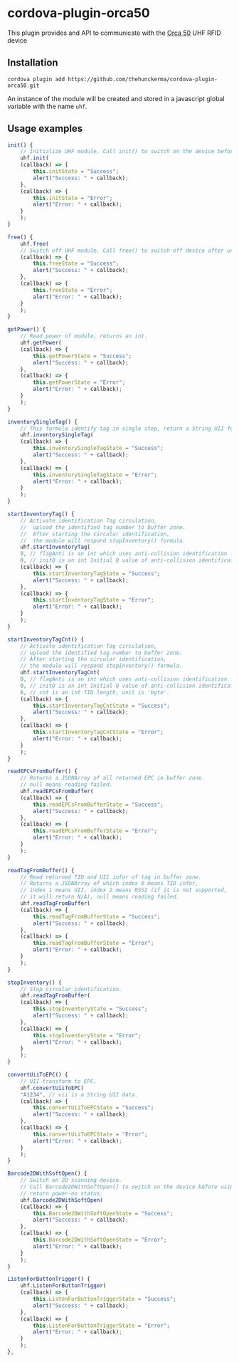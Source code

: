 <!--
# license: Licensed to the Apache Software Foundation (ASF) under one
#         or more contributor license agreements.  See the NOTICE file
#         distributed with this work for additional information
#         regarding copyright ownership.  The ASF licenses this file
#         to you under the Apache License, Version 2.0 (the
#         "License"); you may not use this file except in compliance
#         with the License.  You may obtain a copy of the License at
#
#           http://www.apache.org/licenses/LICENSE-2.0
#
#         Unless required by applicable law or agreed to in writing,
#         software distributed under the License is distributed on an
#         "AS IS" BASIS, WITHOUT WARRANTIES OR CONDITIONS OF ANY
#         KIND, either express or implied.  See the License for the
#         specific language governing permissions and limitations
#         under the License.
-->

# cordova-plugin-orca50

This plugin provides and API to communicate with the [Orca 50](http://www.rodinbell.com/en/ProductDetail.html?ID=12423) UHF RFID device

## Installation

```
cordova plugin add https://github.com/thehunckerma/cordova-plugin-orca50.git
```

An instance of the module will be created and stored in a javascript global variable with the name `uhf`.

## Usage examples

```js
init() {
    // Initialize UHF module. Call init() to switch on the device before operating the device.
    uhf.init(
    (callback) => {
        this.initState = "Success";
        alert("Success: " + callback);
    },
    (callback) => {
        this.initState = "Error";
        alert("Error: " + callback);
    }
    );
}

free() {
    uhf.free(
    // Switch off UHF module. Call free() to switch off device after using.
    (callback) => {
        this.freeState = "Success";
        alert("Success: " + callback);
    },
    (callback) => {
        this.freeState = "Error";
        alert("Error: " + callback);
    }
    );
}

getPower() {
    // Read power of module, returns an int.
    uhf.getPower(
    (callback) => {
        this.getPowerState = "Success";
        alert("Success: " + callback);
    },
    (callback) => {
        this.getPowerState = "Error";
        alert("Error: " + callback);
    }
    );
}

inventorySingleTag() {
    // This formula identify tag in single step, return a String UII for only one time.
    uhf.inventorySingleTag(
    (callback) => {
        this.inventorySingleTagState = "Success";
        alert("Success: " + callback);
    },
    (callback) => {
        this.inventorySingleTagState = "Error";
        alert("Error: " + callback);
    }
    );
}

startInventoryTag() {
    // Activate identification Tag circulation,
    //  upload the identified tag number to buffer zone.
    //  After starting the circular identification,
    //  the module will respond stopInventory() formula.
    uhf.startInventoryTag(
    0, // flagAnti is an int which uses anti-collision identification function or not，default 0.
    0, // initQ is an int Initial Q value of anti-collision identification process, it will be valid if flagAnti is 1.
    (callback) => {
        this.startInventoryTagState = "Success";
        alert("Success: " + callback);
    },
    (callback) => {
        this.startInventoryTagState = "Error";
        alert("Error: " + callback);
    }
    );
}

startInventoryTagCnt() {
    // Activate identification Tag circulation,
    // upload the identified tag number to buffer zone.
    // After starting the circular identification,
    // the module will respond stopInventory() formula.
    uhf.startInventoryTagCnt(
    0, // flagAnti is an int which uses anti-collision identification function or not，default 0.
    0, // initQ is an int Initial Q value of anti-collision identification process, it will be valid if flagAnti is 1.
    6, // cnt is an int TID length, unit is 'byte'.
    (callback) => {
        this.startInventoryTagCntState = "Success";
        alert("Success: " + callback);
    },
    (callback) => {
        this.startInventoryTagCntState = "Error";
        alert("Error: " + callback);
    }
    );
}

readEPCsFromBuffer() {
    // Returns a JSONArray of all returned EPC in buffer zone.
    // null means reading failed.
    uhf.readEPCsFromBuffer(
    (callback) => {
        this.readEPCsFromBufferState = "Success";
        alert("Success: " + callback);
    },
    (callback) => {
        this.readEPCsFromBufferState = "Error";
        alert("Error: " + callback);
    }
    );
}

readTagFromBuffer() {
    // Read returned TID and UII infor of tag in buffer zone.
    // Returns a JSONArray of which index 0 means TID infor,
    // index 1 means UII, index 2 means RSSI (if it is not supported,
    // it will return N/A), null means reading failed.
    uhf.readTagFromBuffer(
    (callback) => {
        this.readTagFromBufferState = "Success";
        alert("Success: " + callback);
    },
    (callback) => {
        this.readTagFromBufferState = "Error";
        alert("Error: " + callback);
    }
    );
}

stopInventory() {
    // Stop circular identification.
    uhf.readTagFromBuffer(
    (callback) => {
        this.stopInventoryState = "Success";
        alert("Success: " + callback);
    },
    (callback) => {
        this.stopInventoryState = "Error";
        alert("Error: " + callback);
    }
    );
}

convertUiiToEPC() {
    // UII transform to EPC.
    uhf.convertUiiToEPC(
    "A1234", // uii is a String UII data.
    (callback) => {
        this.convertUiiToEPCState = "Success";
        alert("Success: " + callback);
    },
    (callback) => {
        this.convertUiiToEPCState = "Error";
        alert("Error: " + callback);
    }
    );
}

Barcode2DWithSoftOpen() {
    // Switch on 2D scanning device.
    // Call Barcode2DWithSoftOpen() to switch on the device before using.
    // return power-on status.
    uhf.Barcode2DWithSoftOpen(
    (callback) => {
        this.Barcode2DWithSoftOpenState = "Success";
        alert("Success: " + callback);
    },
    (callback) => {
        this.Barcode2DWithSoftOpenState = "Error";
        alert("Error: " + callback);
    }
    );
}

ListenForButtonTrigger() {
    uhf.ListenForButtonTrigger(
    (callback) => {
        this.ListenForButtonTriggerState = "Success";
        alert("Success: " + callback);
    },
    (callback) => {
        this.ListenForButtonTriggerState = "Error";
        alert("Error: " + callback);
    }
    );
},
```
